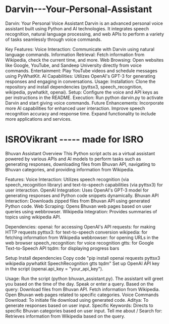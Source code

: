 # Darvin---Your-Personal-Assistant
Darvin: Your Personal Voice Assistant
Darvin is an advanced personal voice assistant built using Python and AI technologies. It integrates speech recognition, natural language processing, and web APIs to perform a variety of tasks seamlessly through voice commands.

Key Features:
Voice Interaction: Communicate with Darvin using natural language commands.
Information Retrieval: Fetch information from Wikipedia, check the current time, and more.
Web Browsing: Open websites like Google, YouTube, and Sandeep University directly from voice commands.
Entertainment: Play YouTube videos and schedule messages using PyWhatKit.
AI Capabilities: Utilizes OpenAI's GPT-3 for generating responses and engaging in conversations.
Usage:
Installation: Clone the repository and install dependencies (pyttsx3, speech_recognition, wikipedia, pywhatkit, openai).
Setup: Configure the voice and API keys as per instructions in the README.
Execution: Run python darvin.py to activate Darvin and start giving voice commands.
Future Enhancements:
Incorporate more AI capabilities for enhanced user interaction.
Improve speech recognition accuracy and response time.
Expand functionality to include more applications and services.

# ISROVikrant ----- made for ISRO
Bhuvan Assistant
Overview
This Python script acts as a virtual assistant powered by various APIs and AI models to perform tasks such as generating responses, downloading files from Bhuvan API, navigating to Bhuvan categories, and providing information from Wikipedia.

Features:
Voice Interaction: Utilizes speech recognition (via speech_recognition library) and text-to-speech capabilities (via pyttsx3) for user interaction.
OpenAI Integration: Uses OpenAI's GPT-3 model for generating responses and Python code snippets dynamically.
Bhuvan API Interaction: Downloads zipped files from Bhuvan API using generated Python code.
Web Scraping: Opens Bhuvan web pages based on user queries using webbrowser.
Wikipedia Integration: Provides summaries of topics using wikipedia API.

Dependencies:
openai: for accessing OpenAI's API
requests: for making HTTP requests
pyttsx3: for text-to-speech conversion
wikipedia: for fetching information from Wikipedia
webbrowser: for opening URLs in the web browser
speech_recognition: for voice recognition
gtts: for Google Text-to-Speech API
tqdm: for displaying progress bars

Setup
Install dependencies
Copy code
"pip install openai requests pyttsx3 wikipedia pywhatkit SpeechRecognition gtts tqdm"
Set up OpenAI API key in the script (openai.api_key = "your_api_key").

Usage:
Run the script (python bhuvan_assistant.py).
The assistant will greet you based on the time of the day.
Speak or enter a query.
Based on the query:
Download files from Bhuvan API.
Fetch information from Wikipedia.
Open Bhuvan web pages related to specific categories.
Voice Commands
Download: To initiate file download using generated code.
Aditya: To generate responses based on user input.
Specific Keywords: Directs to specific Bhuvan categories based on user input.
Tell me about / Search for: Retrieves information from Wikipedia based on the query.


